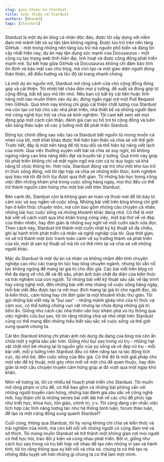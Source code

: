 ```yaml
---
slug: gioi-thieu-ve-stardust
title: Giới thiệu về Stardust
authors: [NhanAZ]
tags: [Stardust]
---
```

<!--truncate-->
Stardust là một dự án blog cá nhân độc đáo, được tôi xây dựng với niềm đam mê mãnh liệt và sự tận tâm không ngừng. Được lưu trữ trên nền tảng GitHub - một trong những nền tảng lưu trữ mã nguồn phổ biến và đáng tin cậy nhất hiện nay, dự án này tận dụng sức mạnh của Docusaurus - một công cụ tạo trang web tĩnh hiện đại, linh hoạt và được cộng đồng phát triển mạnh mẽ. Sự kết hợp giữa GitHub và Docusaurus không chỉ đảm bảo tính ổn định và bảo mật cao cho blog, mà còn tạo ra một giao diện người dùng thân thiện, dễ điều hướng và tốc độ tải trang nhanh chóng.

Là một dự án nguồn mở, Stardust mở rộng cánh cửa cho cộng đồng đóng góp và cải thiện. Tôi nhiệt liệt chào đón mọi ý tưởng, đề xuất và đóng góp từ cộng đồng, bất kể quy mô lớn nhỏ. Nếu bạn có bất kỳ cải tiến hoặc tính năng mới nào muốn thêm vào dự án, đừng ngần ngại mở một Pull Request trên GitHub. Quá trình này không chỉ giúp cải thiện chất lượng của Stardust mà còn tạo cơ hội cho các nhà phát triển, nhà thiết kế và những người đam mê công nghệ học hỏi và chia sẻ kinh nghiệm. Tôi cam kết xem xét mọi đóng góp một cách cẩn thận, đánh giá cao sự hỗ trợ từ cộng đồng và luôn sẵn sàng thảo luận về các ý tưởng mới để phát triển Stardust.

Động lực chính đằng sau việc tạo ra Stardust bắt nguồn từ mong muốn cá nhân của tôi, một khát khao được thể hiện bản thân và chia sẻ với thế giới. Trước hết, đây là một nền tảng để tôi trau dồi và thể hiện kỹ năng viết lách của mình. Qua việc thường xuyên viết bài và chia sẻ suy nghĩ, tôi không ngừng nâng cao khả năng diễn đạt và truyền tải ý tưởng. Quá trình này giúp tôi phát triển không chỉ về mặt ngôn ngữ mà còn cả tư duy logic và khả năng tổ chức thông tin. Hơn nữa, Stardust đóng vai trò như một kho lưu trữ tri thức sống động, nơi tôi tập hợp và chia sẻ những kiến thức, kinh nghiệm quý báu mà tôi đã tích lũy được qua thời gian. Từ những bài học trong công việc đến những khám phá trong cuộc sống hàng ngày, mọi thứ đều có thể trở thành nguồn cảm hứng cho một bài viết trên Stardust.

Bên cạnh đó, Stardust còn là không gian an toàn và thoải mái để tôi bày tỏ cảm xúc và suy ngẫm về cuộc sống. Những bài viết trên blog không chỉ giới hạn ở kiến thức chuyên môn, mà còn bao gồm những câu chuyện cá nhân, những bài học cuộc sống và những khoảnh khắc đáng nhớ. Có thể là một bài viết về cách vượt qua khó khăn trong công việc, một bài thơ về vẻ đẹp của thiên nhiên, hay đơn giản là những suy nghĩ về một cuốn sách vừa đọc. Theo cách này, Stardust trở thành một cuốn nhật ký kỹ thuật số đa chiều, ghi lại hành trình phát triển cá nhân và nghề nghiệp của tôi. Qua thời gian, nó sẽ trở thành một bức tranh toàn cảnh về sự trưởng thành và phát triển của tôi, một di sản kỹ thuật số mà tôi có thể nhìn lại và chia sẻ với những người khác.

Mặc dù Stardust là một dự án cá nhân và không nhắm đến tính chuyên nghiệp cao như các trang tin tức hay blog chuyên ngành, nhưng tôi vẫn nỗ lực không ngừng để mang lại giá trị cho độc giả. Các bài viết trên blog có thể đa dạng về chủ đề và độ sâu, phản ánh bản chất đa diện của kiến thức và trải nghiệm của con người. Từ những bài viết kỹ thuật sâu sắc về lập trình hay công nghệ mới, đến những bài viết nhẹ nhàng về cuộc sống hàng ngày, mỗi bài viết đều được tạo ra với mục đích mang lại giá trị cho người đọc, dù là kiến thức, cảm hứng hay chỉ đơn giản là một khoảnh khắc thư giãn.
Tôi gọi những bài viết này là "bụi sao" - những mảnh ghép nhỏ của tri thức và cảm xúc, có thể tưởng chừng vụn vặt nhưng lại chứa đựng những giá trị tiềm ẩn. Giống như cách các nhà thiên văn học khám phá vũ trụ thông qua việc nghiên cứu bụi sao, tôi tin rằng những chia sẻ nhỏ nhặt trên Stardust cũng có thể mang đến những hiểu biết sâu sắc về cuộc sống và thế giới xung quanh chúng ta.

Cái tên Stardust không chỉ phản ánh nội dung đa dạng của blog mà còn ẩn chứa một ý nghĩa sâu sắc hơn. Giống như bụi sao trong vũ trụ - những hạt vật chất nhỏ bé nhưng lại là nguồn gốc của sự sống và vẻ đẹp vũ trụ - mỗi bài viết, mỗi ý tưởng trên Stardust đều có tiềm năng tạo ra tác động tích cực, dù nhỏ bé, đến cuộc sống của độc giả. Có thể đó là một giải pháp cho một vấn đề kỹ thuật, một góc nhìn mới về một chủ đề quen thuộc, hay đơn giản là một câu chuyện truyền cảm hứng giúp ai đó vượt qua một ngày khó khăn.

Nhìn về tương lai, tôi có nhiều kế hoạch phát triển cho Stardust. Tôi muốn mở rộng phạm vi chủ đề, có thể bao gồm cả những bài phỏng vấn với những người truyền cảm hứng, những bài đánh giá sâu sắc về công nghệ mới, hay thậm chí là những series bài viết dài hơi về các chủ đề phức tạp như triết học, khoa học, tôn giáo, chính trị, v.v. Tôi cũng đang cân nhắc việc tích hợp các tính năng tương tác như hệ thống bình luận, forum thảo luận, để tạo ra một cộng đồng xung quanh Stardust?

Cuối cùng, thông qua Stardust, tôi hy vọng không chỉ chia sẻ kiến thức và trải nghiệm của mình, mà còn kết nối với những người có cùng đam mê và sở thích. Tôi mong muốn Stardust sẽ trở thành một không gian nơi mọi người có thể học hỏi, trao đổi ý kiến và cùng nhau phát triển. Bởi vì, giống như cách bụi sao trong vũ trụ kết hợp với nhau để tạo nên những vì sao và hành tinh, tôi tin rằng thông qua sự kết nối và chia sẻ, chúng ta có thể tạo ra những điều tuyệt vời hơn những gì chúng ta có thể làm một mình.
